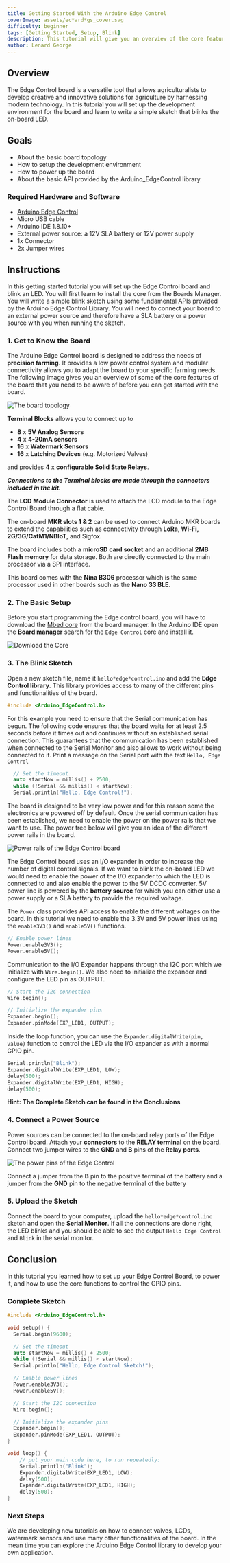 ```yaml
---
title: Getting Started With the Arduino Edge Control
coverImage: assets/ec*ard*gs_cover.svg
difficulty: beginner
tags: [Getting Started, Setup, Blink]
description: This tutorial will give you an overview of the core features of the board, setup the development environment and introduce the APIs required to program the board.
author: Lenard George
---
```


## Overview
The Edge Control board is a versatile tool that allows agriculturalists to develop creative and innovative solutions for agriculture by harnessing modern technology. In this tutorial you will set up the development environment for the board and learn to write a simple sketch that blinks the on-board LED. 

## Goals
- About the basic board topology
- How to setup the development environment
- How to power up the board
- About the basic API provided by the Arduino_EdgeControl library

### Required Hardware and Software
- [Arduino Edge Control](https://store.arduino.cc/edge-control)
- Micro USB cable
- Arduino IDE 1.8.10+
- External power source: a 12V SLA battery or 12V power supply 
- 1x Connector 
- 2x Jumper wires 

## Instructions

In this getting started tutorial you will set up the Edge Control board and blink an LED. You will first learn to install the core from the Boards Manager. You will write a simple blink sketch using some fundamental APIs provided by the Arduino Edge Control Library. You will need to connect your board to an external power source and therefore have a SLA battery or a power source with you when running the sketch. 

### 1. Get to Know the Board

The Arduino Edge Control board is designed to address the needs of **precision farming**. It provides a low power control system and modular connectivity allows you to adapt the board to your specific farming needs. The following image gives you an overview of some of the core features of the board that you need to be aware of before you can get started with the board.  

![The board topology](assets/ec*ard*gs*board*topology.svg)

**Terminal Blocks** allows you to connect up to 

- **8** x **5V Analog Sensors**
- **4** x **4-20mA sensors**
- **16** x **Watermark Sensors** 
- **16** x **Latching Devices** (e.g. Motorized Valves)

and provides **4** x **configurable Solid State Relays**. 

***Connections to the Terminal blocks are made through the connectors included in the kit.***

The **LCD Module Connector**  is used to attach the LCD module to the Edge Control Board through a flat cable.  

The on-board **MKR slots 1 & 2** can be used to connect Arduino MKR boards to extend the capabilities such as connectivity through **LoRa, Wi-Fi, 2G/3G/CatM1/NBIoT**, and Sigfox. 

The board includes both a **microSD card socket** and an additional **2MB Flash memory** for data storage. Both are directly connected to the main processor via a SPI interface.

This board comes with the **Nina B306** processor which is the same processor used in other boards such as the **Nano 33 BLE**. 

### 2. The Basic Setup

Before you start programming the Edge control board, you will have to download the [Mbed core](https://github.com/arduino/ArduinoCore-mbed) from the board manager. In the Arduino IDE open the **Board manager** search for the `Edge Control` core and install it. 

![Download the Core](assets/ec*ard*gs_core.png)

### 3. The Blink Sketch

Open a new sketch file, name it `hello*edge*control.ino` and add the **Edge Control library**. This library provides access to many of the different pins and functionalities of the board. 

```cpp
#include <Arduino_EdgeControl.h>
```

For this example you need to ensure that the Serial communication has begun. The following code ensures that the board waits for at least 2.5 seconds before it times out and continues without an established serial connection. This guarantees that the communication has been established when connected to the Serial Monitor and also allows to work without being connected to it. Print a message on the Serial port with the text `Hello, Edge Control` 

```cpp
  // Set the timeout
  auto startNow = millis() + 2500;
  while (!Serial && millis() < startNow);
  Serial.println("Hello, Edge Control!");
```

The board is designed to be very low power and for this reason some the electronics are powered off by default. Once the serial communication has been established, we need to enable the power on the power rails that we want to use. The power tree below will give you an idea of the different power rails in the board. 


![Power rails of the Edge Control board](assets/ec*ard*gs*power*rail.svg)

The Edge Control board uses an I/O expander in order to increase the number of digital control signals. If we want to blink the on-board LED we would need to enable the power of the I/O expander to which the LED is connected to and also enable the power to the 5V DCDC converter. 5V power line is powered by the **battery source** for which you can either use a power supply or a SLA battery to provide the required voltage.

The `Power` class provides API access to enable the different voltages on the board. In this tutorial we need to enable the 3.3V and 5V power lines using the `enable3V3()` and `enable5V()` functions. 

```cpp
// Enable power lines 
Power.enable3V3();
Power.enable5V();
```

Communication to the I/O Expander happens through the I2C port which we initialize with `Wire.begin()`. We also need to initialize the expander and configure the LED pin as OUTPUT. 

```cpp
// Start the I2C connection 
Wire.begin();

// Initialize the expander pins 
Expander.begin();
Expander.pinMode(EXP_LED1, OUTPUT);
```

Inside the loop function, you can use the `Expander.digitalWrite(pin, value)` function to control the LED via the I/O expander as with a normal GPIO pin.

```cpp
Serial.println("Blink");
Expander.digitalWrite(EXP_LED1, LOW);
delay(500);
Expander.digitalWrite(EXP_LED1, HIGH);
delay(500);
```

**Hint: The Complete Sketch can be found in the Conclusions**

### 4. Connect a Power Source 

Power sources can be connected to the on-board relay ports of the Edge Control board. Attach your **connectors** to the **RELAY terminal** on the board. Connect two jumper wires to the **GND** and **B** pins of the **Relay ports**. 

![The power pins of the Edge Control](assets/ec*ard*connect*power*source.svg)

Connect a jumper from the **B** pin to the positive terminal of the battery and a jumper from the **GND** pin to the negative terminal of the battery 

### 5. Upload the Sketch 

Connect the board to your computer, upload the `hello*edge*control.ino` sketch and open the **Serial Monitor**. If all the connections are done right, the LED blinks and you should be able to see the output  `Hello Edge Control` and `Blink` in the serial monitor. 

## Conclusion
In this tutorial you learned how to set up your Edge Control Board, to power it, and how to use the core functions to control the GPIO pins.

### Complete Sketch 

```cpp
#include <Arduino_EdgeControl.h>

void setup() {
  Serial.begin(9600);

  // Set the timeout
  auto startNow = millis() + 2500;
  while (!Serial && millis() < startNow);
  Serial.println("Hello, Edge Control Sketch!");

  // Enable power lines 
  Power.enable3V3();
  Power.enable5V();

  // Start the I2C connection 
  Wire.begin();

  // Initialize the expander pins 
  Expander.begin();
  Expander.pinMode(EXP_LED1, OUTPUT);
}

void loop() {    
    // put your main code here, to run repeatedly:
    Serial.println("Blink");
    Expander.digitalWrite(EXP_LED1, LOW);
    delay(500);
    Expander.digitalWrite(EXP_LED1, HIGH);
    delay(500);
}
```

### Next Steps

We are developing new tutorials on how to connect valves, LCDs, watermark sensors and use many other functionalities of the board. In the mean time you can explore the Arduino Edge Control library to develop your own application.
